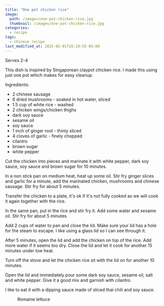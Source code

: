 ```yaml
---
title: "One pot chicken rice"
image: 
  path: /images/one-pot-chicken-rice.jpg
  thumbnail: /images/one-pot-chicken-rice.jpg
categories:
  - recipe
tags:
  - chinese recipe
last_modified_at: 2025-02-01T16:19:55-05:00
---
```


Serves 2-4

This dish is inspired by Singaporean claypot chicken rice. I made this using just one pot which makes for easy cleanup.

Ingredients:
* 2 chinese sausage
* 6 dried mushrooms - soaked in hot water, sliced
* 1.5 cup of white rice - washed
* 2 chicken wings/chicken thighs
* dark soy sauce
* sesame oil
* soy sauce
* 1 inch of ginger root - thinly sliced
* 4 cloves of garlic - finely chopped
* cilantro 
* brown sugar
* white pepper

Cut the chicken into pieces and marinate it with white pepper, dark soy sauce, soy sauce and brown sugar for 10 minutes.

In a non stick pan on medium heat, heat up some oil. Stir fry ginger slices and garlic for a minute, add the marinated chicken, mushrooms and chinese sausage. Stir fry for about 5 minutes.

Transfer the chicken to a plate, it's ok if it's not fully cooked as we will cook it again together with the rice.

In the same pan, put in the rice and stir fry it. Add some water and sesame oil. Stir fry for about 5 minutes.

Add 2 cups of water to pan and close the lid. Make sure your lid has a hole for the steam to escape. I like using a glass lid so I can see through it.

After 5 minutes, open the lid and add the chicken on top of the rice. Add more water if it seems too dry. Close the lid and let it cook for another 15 minutes under low heat.

Turn off the stove and let the chicken rice sit with the lid on for another 10 minutes.

Open the lid and immediately pour some dark soy sauce, sesame oil, salt and white pepper. Give it a good mix and garnish with cilantro.

I like to eat it with a dipping sauce made of sliced thai chili and soy sauce.


<figure class="align-left">
  <a href="#"><img src="{{ '/images/chicken-rice-mixed.jpg' | absolute_url }}" alt=""></a>
  <figcaption>Romaine lettuce</figcaption>
</figure> 

